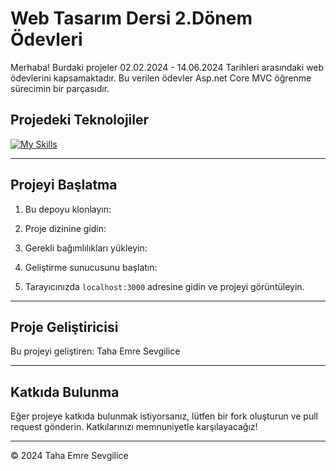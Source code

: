 
# Web Tasarım Dersi 2.Dönem Ödevleri

Merhaba! Burdaki projeler 02.02.2024 - 14.06.2024 Tarihleri arasındaki web ödevlerini kapsamaktadır. Bu verilen ödevler Asp.net Core MVC öğrenme sürecimin bir parçasıdır.

## Projedeki Teknolojiler
[![My Skills](https://skillicons.dev/icons?i=dotnet,sqlite)](https://skillicons.dev)

---

## Projeyi Başlatma

1. Bu depoyu klonlayın:


2. Proje dizinine gidin:


3. Gerekli bağımlılıkları yükleyin:


4. Geliştirme sunucusunu başlatın:


5. Tarayıcınızda `localhost:3000` adresine gidin ve projeyi görüntüleyin.

---

## Proje Geliştiricisi

Bu projeyi geliştiren: Taha Emre Sevgilice

---

## Katkıda Bulunma

Eğer projeye katkıda bulunmak istiyorsanız, lütfen bir fork oluşturun ve pull request gönderin. Katkılarınızı memnuniyetle karşılayacağız!

---

© 2024 Taha Emre Sevgilice


